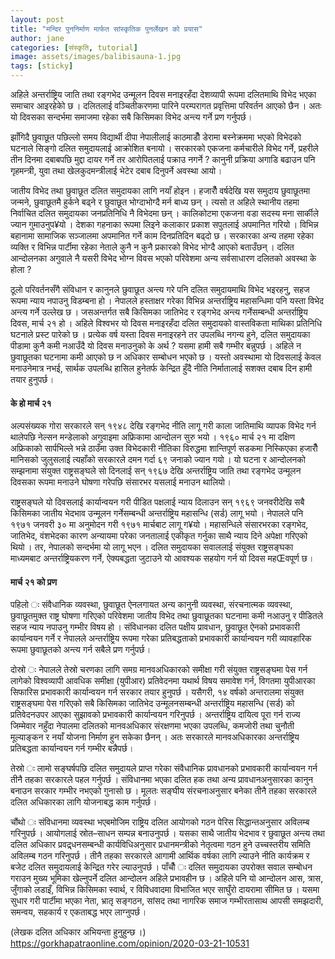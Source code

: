 ```yaml
---
layout: post
title: "मन्दिर पुननिर्माण मार्फत सांस्कृतिक पुनर्लेखन को प्रयास"
author: jane
categories: [संस्कृति, tutorial]
image: assets/images/balibisauna-1.jpg
tags: [sticky]
---
```


अहिले अन्तर्राष्ट्रिय जाति तथा रङ्गभेद उन्मूलन दिवस मनाइरहँदा देशव्यापी रूपमा दलितमाथि विभेद भएका समाचार आइरहेकोे छ । दलितलाई वञ्चितीकरणमा पारिने परम्परागत प्रवृत्तिमा परिवर्तन आएको छैन । अतः यो दिवसका सन्दर्भमा समाजमा रहेका सबै किसिमका विभेद अन्त्य गर्ने प्रण गर्नुपर्छ ।

झाँगिदै छुवाछूत
पछिल्लो समय विद्यार्थी दीपा नेपालीलाई काठमाडौँ डेरामा बस्नेक्रममा भएको विभेदको घटनाले सिङ्गो दलित समुदायलाई आक्रोशित बनायो । सरकारको एकजना कर्मचारीले विभेद गर्ने, प्रहरीले तीन दिनमा दबाबपछि मुद्दा दायर गर्ने तर आरोपितलाई पक्राउ नगर्ने ? कानुनी प्रक्रिया अगाडि बढाउन पनि गृहमन्त्री, युवा तथा खेलकुदमन्त्रीलाई भेटेर दबाब दिनुपर्ने अवस्था आयो ।

जातीय विभेद तथा छुवाछूत दलित समुदायका लागि नयाँ होइन । हजारौँ वर्षदेखि यस समुदाय छुवाछूतमा जन्मने, छुवाछूतमै हुर्कने बढ्ने र छुवाछूत भोग्दाभोग्दै मर्न बाध्य छन् । त्यसो त अहिले स्थानीय तहमा निर्वाचित दलित समुदायका जनप्रतिनिधि नै विभेदमा छन् । कालिकोटमा एकजना वडा सदस्य मना सार्कीले ज्यान गुमाउनुप¥यो । देशका गहनाका रूपमा लिइने कलाकार प्रकाश सपुतलाई अपमानित गरियो । विभिन्न बहानामा सामाजिक सञ्जालमा अपमानित गर्ने काम दिनप्रतिदिन बढ्दो छ । सरकारका अन्य तहमा रहेका व्यक्ति र विभिन्न पार्टीमा रहेका नेताले कुनै न कुनै प्रकारको विभेद भोग्दै आएको बताउँछन् । दलित आन्दोलनका अगुवाले नै यसरी विभेद भोग्न विवस भएको परिवेशमा अन्य सर्वसाधारण दलितको अवस्था के होला ?

ठूलो परिवर्तनसँगै संविधान र कानुनले छुवाछूत अन्त्य गरे पनि दलित समुदायमाथि विभेद भइरहनु, सहज रूपमा न्याय नपाउनु विडम्बना हो । नेपालले हस्ताक्षर गरेका विभिन्न अन्तर्राष्ट्रिय महासन्धिमा पनि यस्ता विभेद अन्त्य गर्ने उल्लेख छ । जसअन्तर्गत सबै किसिमका जातिभेद र रङ्गभेद अन्त्य गर्नेसम्बन्धी अन्तर्राष्ट्रिय दिवस, मार्च २१ हो । अहिले विश्वभर यो दिवस मनाइरहँदा दलित समुदायको वास्तविकता माथिका प्रतिनिधि घटनाले प्रस्ट पारेको छ । प्रत्येक वर्ष यस्ता दिवस मनाइरहने तर उपलब्धि नगन्य हुने, दलित समुदायका पीडामा कुनै कमी नआउँदै यो दिवस मनाउनुको के अर्थ ? यसमा हामी सबै गम्भीर बन्नुपर्छ । अहिले न छुवाछूतका घटनामा कमी आएको छ न अधिकार सम्बोधन भएको छ । यस्तो अवस्थामा यो दिवसलाई केवल मनाउनेमात्र नभई, सार्थक उपलब्धि हासिल हुनेतर्फ केन्द्रित हुँदै नीति निर्मातालाई सशक्त दबाब दिन हामी तयार हुनुपर्छ ।

#### के हो मार्च २१

अल्पसंख्यक गोरा सरकारले सन् १९४८ देखि रङ्गभेद नीति लागू गरी काला जातिमाथि व्यापक विभेद गर्न थालेपछि नेल्सन मन्डेलाको अगुवाइमा अफ्रिकामा आन्दोलन सुरु भयो । १९६० मार्च २१ मा दक्षिण अफ्रिकाको सार्पभिल्ले भन्ने ठाउँमा उक्त विभेदकारी नीतिका विरुद्धमा शान्तिपूर्ण सडकमा निस्किएका हजारौँ मानिसको जुलुसलाई त्यहाँको सरकारले दमन गर्दा ६९ जनाको ज्यान गयो । यो घटना र आन्दोलनको सम्झनामा संंयुक्त राष्ट्रसङ्घले सो दिनलाई सन् १९६७ देखि अन्तर्राष्ट्रिय जाति तथा रङ्गभेद उन्मूलन दिवसका रूपमा मनाउने घोषणा गरेपछि संसारभर यसलाई मनाउन थालियो ।

राष्ट्रसङ्घले यो दिवसलाई कार्यान्वयन गरी पीडित पक्षलाई न्याय दिलाउन सन् १९६९ जनवरीदेखि सबै किसिमका जातीय भेदभाव उन्मूलन गर्नेसम्बन्धी अन्तर्राष्ट्रिय महासन्धि (सर्ड) लागू भयो । नेपालले पनि १९७१ जनवरी ३० मा अनुमोदन गरी १९७१ मार्चबाट लागू ग¥यो । महासन्धिले संसारभरका रङ्गभेद, जातिभेद, वंशभेदका कारण अन्यायमा परेका जनतालाई एकीकृत गर्नुका साथै न्याय दिने अपेक्षा गरिएको थियो । तर, नेपालको सन्दर्भमा यो लागू भएन । दलित समुदायका सवाललाई संयुक्त राष्ट्रसङ्घका माध्यमबाट अन्तर्राष्ट्रियकरण गर्ने, ऐक्यबद्धता जुटाउने यो आवश्यक सहयोग गर्न यो दिवस महŒवपूर्ण छ ।

#### मार्च २१ को प्रण

पहिलो ः संवैधानिक व्यवस्था, छुवाछूत ऐनलगायत अन्य कानुनी व्यवस्था, संरचनात्मक व्यवस्था, छुवाछूतमुक्त राष्ट्र घोषणा गरिएको परिवेशमा जातीय विभेद तथा छुवाछूतका घटनामा कमी नआउनु र पीडितले सहज न्याय नपाउनु गम्भीर विषय हो । संविधानका दलित पक्षीय प्रावधान, छुवाछूत ऐनको प्रभावकारी कार्यान्वयन गर्ने र नेपालले अन्तर्राष्ट्रिय रूपमा गरेका प्रतिबद्धताको प्रभावकारी कार्यान्वयन गरी व्यावहारिक रूपमा छुवाछूतको अन्त्य गर्न सबैले प्रण गर्नुपर्छ ।

दोस्रो ः नेपालले तेस्रो चरणका लागि समग्र मानवअधिकारको समीक्षा गरी संयुक्त राष्ट्रसङ्घमा पेस गर्न लागेको विश्वव्यापी आवधिक समीक्षा (युपीआर) प्रतिवेदनमा यथार्थ विषय समावेश गर्न, विगतमा युपीआरका सिफारिस प्रभावकारी कार्यान्वयन गर्न सरकार तयार हुनुपर्छ । यसैगरी, १४ वर्षको अन्तरालमा संयुक्त राष्ट्रसङ्घमा पेस गरिएको सबै किसिमका जातिभेद उन्मूलनसम्बन्धी अन्तर्राष्ट्रिय महासन्धि (सर्ड) को प्रतिवेदनउपर आएका सुझावको प्रभावकारी कार्यान्वयन गरिनुपर्छ । अन्तर्राष्ट्रिय दायित्व पूरा गर्न राज्य जिम्मेवार नहुँदा नेपालमा दलितको मानवअधिकार संरक्षणमा भएका उपलब्धि, कमजोरी तथा चुनौती मूल्याङ्कन र नयाँ योजना निर्माण हुन सकेका छैनन् । अतः सरकारले मानवअधिकारका अन्तर्राष्ट्रिय प्रतिबद्धता कार्यान्वयन गर्न गम्भीर बन्नैपर्छ ।

तेस्रो ः लामो सङ्घर्षपछि दलित समुदायले प्राप्त गरेका संवैधानिक प्रावधानको प्रभावकारी कार्यान्वयन गर्न तीनै तहका सरकारले पहल गर्नुपर्छ । संविधानमा भएका दलित हक तथा अन्य प्रावधानअनुसारका कानुन बनाउन सरकार गम्भीर नभएको गुनासो छ । मूलतः सङ्घीय संरचनाअनुसार बनेका तीनै तहका सरकारले दलित अधिकारका लागि योजनाबद्ध काम गर्नुपर्छ ।

चौंथो ः संविधानमा व्यवस्था भएबमोजिम राष्ट्रिय दलित आयोगको गठन पेरिस सिद्धान्तअनुसार अविलम्ब गरिनुपर्छ । आयोगलाई स्रोत–साधन सम्पन्न बनाउनुपर्छ । यसका साथै जातीय भेदभाव र छुवाछूत अन्त्य तथा दलित अधिकार प्रवद्र्धनसम्बन्धी कार्यविधिअनुसार प्रधानमन्त्रीको नेतृत्वमा गठन हुने उच्चस्तरीय समिति अविलम्ब गठन गरिनुपर्छ । तीनै तहका सरकारले आगामी आर्थिक वर्षका लागि ल्याउने नीति कार्यक्रम र बजेट दलित समुदायलाई केन्द्रित गरेर ल्याउनुपर्छ ।
पाँचौँ ः दलित समुदायका उपरोक्त सवाल सम्बोधन गराउन मुख्य भूमिका खेल्नुपर्ने दलित आन्दोलन अहिले प्रभावहीन छ । अहिले पनि यो आन्दोलन आस, त्रास, जुँगाको लडाइँ, विभिन्न किसिमका स्वार्थ, र विविधवादमा विभाजित भएर साघुँरो दायरामा सीमित छ । यसमा सुधार गरी पार्टीमा भएका नेता, भ्रातृ सङ्गठन, सांसद तथा नागरिक समाज गम्भीरतासाथ आपसी समझदारी, समन्वय, सहकार्य र एकताबद्ध भएर लाग्नुपर्छ ।

(लेखक दलित अधिकार अभियन्ता हुनुहुन्छ ।)
https://gorkhapatraonline.com/opinion/2020-03-21-10531
